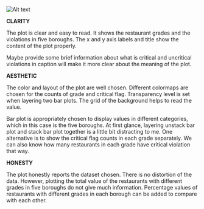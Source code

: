 ![Alt text](ssb602.png)

**CLARITY**

The plot is clear and easy to read. It shows the restaurant grades and the violations in five boroughs. The x and y axis labels and title show the content of the plot properly.

Maybe provide some brief information about what is critical and uncritical violations in caption will make it more clear about the meaning of the plot.

**AESTHETIC**

The color and layout of the plot are well chosen. Different colormaps are chosen for the counts of grade and critical flag. Transparency level is set when layering two bar plots. The grid of the background helps to read the value.

Bar plot is appropriately chosen to display values in different categories, which in this case is the five boroughs. At first glance, layering unstack bar plot and stack bar plot together is a little bit distracting to me. One alternative is to show the critical flag counts in each grade separately. We can also know how many restaurants in each grade have critical violation that way. 

**HONESTY**

The plot honestly reports the dataset chosen. There is no distortion of the data. However, plotting the total value of the restaurants with different grades in five boroughs do not give much information. Percentage values of restaurants with different grades in each borough can be added to compare with each other.


